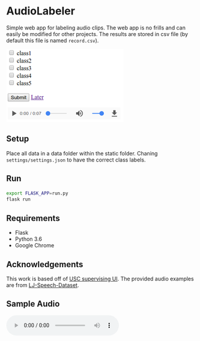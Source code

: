# AudioLabeler
Simple web app for labeling audio clips.  The web app is no frills and can easily be modified for other projects.  The results are stored in csv file (by default this file is named `record.csv`).

<img src='imgs/labelpage.png'>

## Setup
Place all data in a data folder within the static folder. Chaning `settings/settings.json` to have the correct class labels.


## Run
```bash
export FLASK_APP=run.py
flask run
```


## Requirements
* Flask
* Python 3.6
* Google Chrome

## Acknowledgements 

This work is based off of [USC supervising UI](https://github.com/USCDataScience/supervising-ui).  The provided audio examples are from [LJ-Speech-Dataset](https://keithito.com/LJ-Speech-Dataset/).

## Sample Audio

<audio controls>
    <source src="static/data/LJ025-0076.wav" type="audio/wav">
</audio>